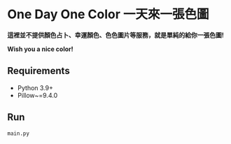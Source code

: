 # One Day One Color 一天來一張色圖

**這裡並不提供顏色占卜、幸運顏色、色色圖片等服務，就是單純的給你一張色圖!**

**Wish you a nice color!**

Requirements
---
* Python 3.9+
* Pillow~=9.4.0

Run
---
```
main.py
```
